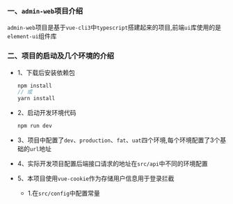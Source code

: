 
### 一、`admin-web`项目介绍

`admin-web`项目是基于`vue-cli3`中`typescript`搭建起来的项目,前端`ui`库使用的是`element-ui`组件库

### 二、项目的启动及几个环境的介绍

* 1、下载后安装依赖包

  ```js
  npm install
  // 或
  yarn install
  ```

* 2、启动开发环境代码

  ```js
  npm run dev
  ```

* 3、项目中配置了`dev`、`production`、`fat`、`uat`四个环境,每个环境配置了3个基础的`url`地址
* 4、实际开发项目配置后端接口请求的地址在`src/api`中不同的环境配置
* 5、本项目使用`vue-cookie`作为存储用户信息用于登录拦截
  * 1.在`src/config`中配置常量